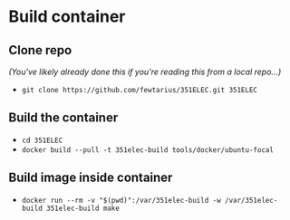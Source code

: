 # Build container

## Clone repo

_(You've likely already done this if you're reading this from a local repo...)_

 - `git clone https://github.com/fewtarius/351ELEC.git 351ELEC`

## Build the container

 - `cd 351ELEC`
 - `docker build --pull -t 351elec-build tools/docker/ubuntu-focal`

## Build image inside container

 - `docker run --rm -v "$(pwd)":/var/351elec-build -w /var/351elec-build 351elec-build make`
